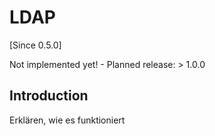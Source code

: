 # LDAP

[Since 0.5.0]

<i class="fa fa-wrench fa-2x" aria-hidden="true"></i> Not implemented yet! - Planned release: &gt; 1.0.0

## Introduction

Erklären, wie es funktioniert




